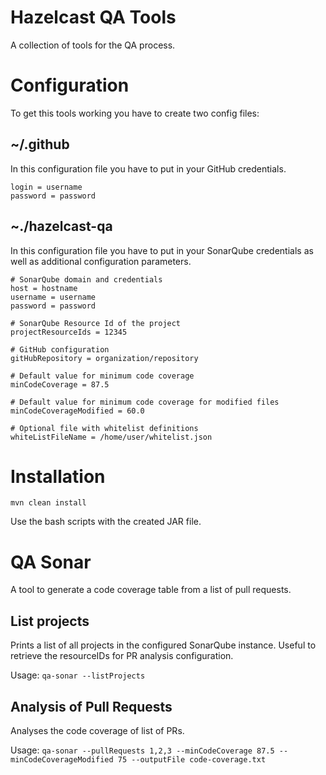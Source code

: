 Hazelcast QA Tools
==================

A collection of tools for the QA process.

# Configuration

To get this tools working you have to create two config files:

## ~/.github

In this configuration file you have to put in your GitHub credentials.

```
login = username
password = password
```

## ~./hazelcast-qa

In this configuration file you have to put in your SonarQube credentials as well as additional configuration parameters.

```
# SonarQube domain and credentials
host = hostname
username = username
password = password

# SonarQube Resource Id of the project
projectResourceIds = 12345

# GitHub configuration
gitHubRepository = organization/repository

# Default value for minimum code coverage
minCodeCoverage = 87.5

# Default value for minimum code coverage for modified files
minCodeCoverageModified = 60.0

# Optional file with whitelist definitions
whiteListFileName = /home/user/whitelist.json
```

# Installation

```
mvn clean install
```

Use the bash scripts with the created JAR file.

# QA Sonar

A tool to generate a code coverage table from a list of pull requests.

## List projects

Prints a list of all projects in the configured SonarQube instance.
Useful to retrieve the resourceIDs for PR analysis configuration.

Usage: `qa-sonar --listProjects`

## Analysis of Pull Requests

Analyses the code coverage of list of PRs.

Usage: `qa-sonar --pullRequests 1,2,3 --minCodeCoverage 87.5 --minCodeCoverageModified 75 --outputFile code-coverage.txt`
